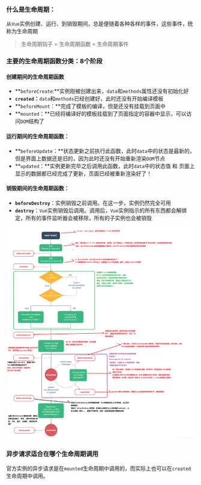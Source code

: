 ### 什么是生命周期：
从`Vue`实例创建、运行、到销毁期间，总是便随着各种各样的事件，这些事件，统称为生命周期

> 生命周期钩子 = 生命周期函数 = 生命周期事件

### 主要的生命周期函数分类：8个阶段
#### 创建期间的生命周期函数
   - **`beforeCreate`:**实例刚被创建出来，`data`和`methods`属性还没有初始化好
   - **`created`：**`data`和`methods`已经创建好，此时还没有开始编译模板
   - **`beforeMount`：**完成了模板的编译，但是还没有挂载到页面中
   - **`mounted`：**已经将编译好的模板挂载到了页面指定的容器中显示，可以访问`DOM`结构了

#### 运行期间的生命周期函数：
   - **`beforeUpdate`：**状态更新之前执行此函数，此时`data`中的状态是最新的，但是界面上数据还是旧的，因为此时还没有开始重新渲染`DOM`节点
   -  **`updated`：**实例更新完毕之后调用此函数，此时`data`中的状态值 和 页面上显示的数据都已经完成了更新，页面已经被重新渲染好了！
#### 销毁期间的生命周期函数：

   - **`beforeDestroy`**：实例销毁之前调用。在这一步，实例仍然完全可用
   - **`destroy`**：`Vue`实例销毁后调用。调用后，`Vue`实例指示的所有东西都会解绑定，所有的事件监听器会被移除，所有的子实例也会被销毁

![img](images/16c498ca0e16ac26)

### 异步请求适合在哪个生命周期调用

官方实例的异步请求是在`mounted`生命周期中调用的，而实际上也可以在`created`生命周期中调用。